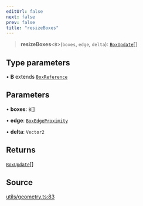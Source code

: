 ```yaml
---
editUrl: false
next: false
prev: false
title: "resizeBoxes"
---
```


> **resizeBoxes**\<`B`\>(`boxes`, `edge`, `delta`): [`BoxUpdate`](../type-aliases/BoxUpdate.md)[]

## Type parameters

• **B** extends [`BoxReference`](../type-aliases/BoxReference.md)

## Parameters

• **boxes**: `B`[]

• **edge**: [`BoxEdgeProximity`](../type-aliases/BoxEdgeProximity.md)

• **delta**: `Vector2`

## Returns

[`BoxUpdate`](../type-aliases/BoxUpdate.md)[]

## Source

[utils/geometry.ts:83](https://github.com/nodenogg-in/alpha-p2p/blob/e67ec671029681998b21c00dacae8274d719c056/packages/infinitykit/src/utils/geometry.ts#L83)
